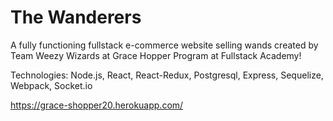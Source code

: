 # The Wanderers

A fully functioning fullstack e-commerce website selling wands created by Team Weezy Wizards at Grace Hopper Program at Fullstack Academy!

Technologies: Node.js, React, React-Redux, Postgresql, Express, Sequelize, Webpack, Socket.io

https://grace-shopper20.herokuapp.com/
